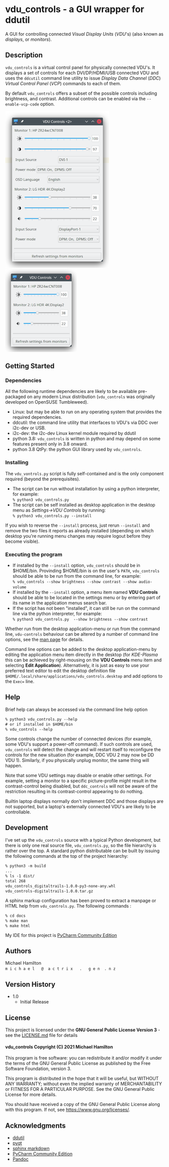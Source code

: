 # vdu_controls - a GUI wrapper for ddutil

A GUI for controlling connected *Visual Display Units* (*VDU*'s) (also known as *displays*, or *monitors*).

## Description

``vdu_controls`` is a virtual control panel for physically connected VDU's.  It displays a set of controls for
each  DVI/DP/HDMI/USB connected VDU and uses the ``ddcutil`` command line utility to issue *Display Data Channel*
(*DDC*) *Virtual Control Panel*  (*VCP*) commands to each of them.

By default ``vdu_controls`` offers a subset of the possible controls including brightness, and contrast.  Additional 
controls can be enabled via the ``--enable-vcp-code`` option.

![Default](screen-shots/Screenshot_Large-330.png)  ![Custom](screen-shots/Screenshot_Small-227.png) 

## Getting Started

### Dependencies

All the following runtime dependencies are likely to be available pre-packaged on any modern Linux distribution 
(``vdu_controls`` was originally developed on OpenSUSE Tumbleweed).

* Linux: but may be able to run on any operating system that provides the required dependencies.
* ddcutil: the command line utility that interfaces to VDU's via DDC over i2c-dev or USB.
* i2c-dev: the i2c-dev Linux kernel module required by ddutil
* python 3.8: ``vdu_controls`` is written in python and may depend on some features present only in 3.8 onward.
* python 3.8 QtPy: the python GUI library used by ``vdu_controls``.

### Installing

The ``vdu_vontrols.py`` script is fully self-contained and is the only component required (beyond the prerequisites).

* The script can be run without installation by using a python interpreter, for example:\
  ``% python3 vdu_controls.py`` 
* The script can be self installed as desktop application in the desktop menu as *Settings->VDU Controls* by running:\
  ``% python3 vdu_controls.py --install``

If you wish to reverse the ``--install`` process, just rerun ``--install`` and remove the two files it reports
as already installed (depending on which desktop you're running menu changes may require logout before they become
visible).

### Executing the program

* If installed  by the ``--install`` option, ``vdu_controls`` should be in $HOME/bin. Provinding $HOME/bin is on the
  user's ``PATH``, ``vdu_controls`` should be able to be run from the command line, for example:\
  ``% vdu_controls --show brightness --show contrast --show audio-volume``
* If installed  by the ``--install`` option, a menu item named **VDU Controls** should be able to be located in 
the settings menu or by entering part of its name in the application menus search bar.
* If the script has not been "installed", it can still be run on the command line via the python interpreter, 
  for example:\
  ``% python3 vdu_controls.py  --show brightness --show contrast``
  

Whether run from the desktop application-menu or run from the command line, ``vdu-controls`` behaviour can be altered
by a number of command line options, see the [man page](docs/_build/man/vdu_controls.1.html) 
for details.

Command line options can be added to the desktop application-menu by editing the application menu item
directly in the desktop (for *KDE-Plasma* this can be achieved by right-mousing on the **VDU Controls** menu 
item and selecting **Edit Application**).  Alternatively, it is just as easy to use your preferred text editor to
edit the desktop definition file ``$HOME/.local/share/applications/vdu_controls.desktop`` and add options to
the ``Exec=`` line.

## Help

Brief help can always be accessed via the command line help option
```
% python3 vdu_controls.py --help
# or if installed in $HOME/bin
% vdu_controls --help
```

Some controls change the number of connected devices (for example, some VDU's support a power-off command). If
such controls are used, ``vdu_controls`` will detect the change and will restart itself to reconfigure the controls
for the new situation (for example, DDC VDU 2 may now be DD VDU 1).  Similarly, if you physically unplug monitor, the
same thing will happen.

Note that some VDU settings may disable or enable other settings. For example, setting a monitor to a specific
picture-profile might result in the contrast-control being disabled, but ``ddc_controls`` will not be aware of
the restriction resulting in its contrast-control appearing to do nothing.

Builtin laptop displays normally don't implement DDC and those displays are not supported, but a laptop's
externally connected VDU's are likely to be controllable.

## Development

I've set up the ``vdu_controls`` source with a typical Python development, but there is only one real source
file, ``vdu_controls.py``, so the file hierarchy is rather over the top.  A standard python distributable 
can be built by issuing the following commands at the top of the project hierarchy:
```
% python3 -m build
...
% ls -1 dist/
total 268
vdu_controls_digitaltrails-1.0.0-py3-none-any.whl
vdu_controls-digitaltrails-1.0.0.tar.gz
```

A sphinx markup configuration has been proved to extract a manpage or HTML help from ``vdu_controls.py``. The following 
commands :
```
% cd docs
% make man
% make html
```

My IDE for this project is [PyCharm Community Edition](https://www.jetbrains.com/pycharm/)

## Authors

Michael Hamilton\
``m i c h a e l   @  a c t r i x   .   g e n  . n z``


## Version History

* 1.0
    * Initial Release

## License

This project is licensed under the **GNU General Public License Version 3** - see the [LICENSE.md](LICENSE.md) file for details

#### vdu_controls Copyright (C) 2021 Michael Hamilton

This program is free software: you can redistribute it and/or modify it
under the terms of the GNU General Public License as published by the
Free Software Foundation, version 3.

This program is distributed in the hope that it will be useful, but
WITHOUT ANY WARRANTY; without even the implied warranty of MERCHANTABILITY
or FITNESS FOR A PARTICULAR PURPOSE. See the GNU General Public License for
more details.

You should have received a copy of the GNU General Public License along
with this program. If not, see <https://www.gnu.org/licenses/>.

## Acknowledgments

* [ddutil](https://www.ddcutil.com)
* [pyqt](https://riverbankcomputing.com/software/pyqt/)
* [sphinx markdown](https://www.sphinx-doc.org/en/master/index.html)
* [PyCharm Community Edition](https://www.jetbrains.com/pycharm/)
* [Pandoc](https://pandoc.org/)